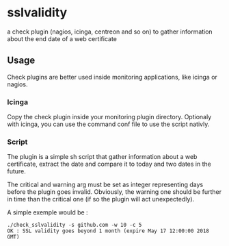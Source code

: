 # sslvalidity
a check plugin (nagios, icinga, centreon and so on) to gather information about the end date of a web certificate

## Usage

Check plugins are better used inside monitoring applications, like icinga or nagios.

### Icinga

Copy the check plugin inside your monitoring plugin directory. Optionaly with icinga, you can use the command conf file to use the script nativly.

### Script

The plugin is a simple sh script that gather information about a web certificate, extract the date and compare it to today and two dates in the future.

The critical and warning arg must be set as integer representing days before the plugin goes invalid. Obviously, the warning one should be further in time than the critical one (if so the plugin will act unexpectedly).

A simple exemple would be :

```
./check_sslvalidity -s github.com -w 10 -c 5
OK : SSL validity goes beyond 1 month (expire May 17 12:00:00 2018 GMT)
```
